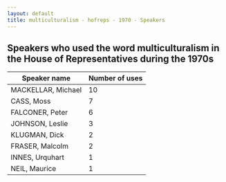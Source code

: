 ```yaml
---
layout: default
title: multiculturalism - hofreps - 1970 - Speakers
---
```

## Speakers who used the word **multiculturalism** in the House of Representatives during the 1970s

| Speaker name | Number of uses |
|--------------|----------------|
|MACKELLAR, Michael|10|
|CASS, Moss|7|
|FALCONER, Peter|6|
|JOHNSON, Leslie|3|
|KLUGMAN, Dick|2|
|FRASER, Malcolm|2|
|INNES, Urquhart|1|
|NEIL, Maurice|1|
